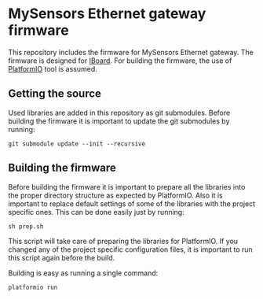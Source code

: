# MySensors Ethernet gateway firmware
This repository includes the firmware for MySensors Ethernet gateway. The
firmware is designed for [IBoard](http://wiki.iteadstudio.com/IBoard). For
building the firmware, the use of [PlatformIO](http://platformio.org)
tool is assumed.

## Getting the source
Used libraries are added in this repository as git submodules. Before building
the firmware it is important to update the git submodules by running:
```
git submodule update --init --recursive
```

## Building the firmware
Before building the firmware it is important to prepare all the libraries
into the proper directory structure as expected by PlatformIO. Also it is
important to replace default settings of some of the libraries with the
project specific ones. This can be done easily just by running:
```
sh prep.sh
```
This script will take care of preparing the libraries for PlatformIO. If you
changed any of the project specific configuration files, it is important to run
this script again before the build.

Building is easy as running a single command:
```
platformio run
```